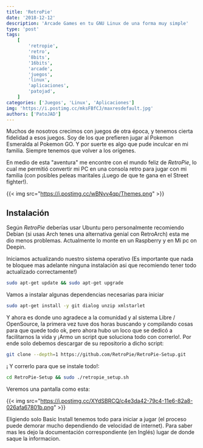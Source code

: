 ```yaml
---
title: 'RetroPie'
date: '2018-12-12'
description: 'Arcade Games en tu GNU Linux de una forma muy simple'
type: 'post'
tags:
    [
        'retropie',
        'retro',
        '8bits',
        '16bits',
        'arcade',
        'juegos',
        'linux',
        'aplicaciones',
        'patojad',
    ]
categories: ['Juegos', 'Linux', 'Aplicaciones']
img: 'https://i.postimg.cc/mksFBfCJ/maxresdefault.jpg'
authors: ['PatoJAD']
---
```


Muchos de nosotros crecimos con juegos de otra época, y tenemos cierta fidelidad a esos juegos. Soy de los que prefieren jugar al Pokemon Esmeralda al Pokemon GO. Y por suerte es algo que pude inculcar en mi familia. Siempre tenemos que volver a los orígenes.

En medio de esta "aventura" me encontre con el mundo feliz de _RetroPie_, lo cual me permitió convertir mi PC en una consola retro para jugar con mi familia (con posibles peleas maritales ¡Luego de que te gana en el Street fighter!).

{{< img src="https://i.postimg.cc/wBNvv4qp/Themes.png" >}}
<br>

## Instalación

Según _RetroPie_ deberías usar Ubuntu pero personalmente recomiendo Debian (si usas Arch tenes una alternativa genial con RetroArch) esta me dio menos problemas. Actualmente lo monte en un Raspberry y en Mi pc on Deepin.

Iniciamos actualizando nuestro sistema operativo (Es importante que nada te bloquee mas adelante ninguna instalación asi que recomiendo tener todo actualizado correctamente!)

```zsh
sudo apt-get update && sudo apt-get upgrade
```

Vamos a instalar algunas dependencias necesarias para iniciar

```zsh
sudo apt-get install -y git dialog unzip xmlstarlet
```

Y ahora es donde uno agradece a la comunidad y al sistema Libre / OpenSource, la primera vez tuve dos horas buscando y compilando cosas para que quede todo ok, pero ahora hubo un loco que se dedicó a facilitarnos la vida y ¡Armo un script que soluciona todo con correrlo!. Por ende solo debemos descargar de su repositorio a dicho script:

```zsh
git clone --depth=1 https://github.com/RetroPie/RetroPie-Setup.git
```

¡ Y correrlo para que se instale todo!:

```zsh
cd RetroPie-Setup && sudo ./retropie_setup.sh
```

Veremos una pantalla como esta:

{{< img src="https://i.postimg.cc/XYdSBRCQ/c4e3da42-79c4-11e6-82a8-026afa67801b.png" >}}

Eligiendo solo Basic Install tenemos todo para iniciar a jugar (el proceso puede demorar mucho dependiendo de velocidad de internet). Para saber mas les dejo la documentación correspondiente (en Inglés) lugar de donde saque la informacion.

